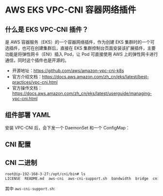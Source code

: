 # AWS EKS VPC-CNI 容器网络插件

## 什么是 EKS VPC-CNI 插件？

是 AWS 容器服务（EKS）的一个容器网络插件，作为创建 EKS 集群时的一个可选插件，也可在创建集群后，直接在 EKS 集群控制台页面安装该扩展插件，主要功能是将弹性网卡（ENI）插入 Pod，让 Pod 可直接使用 AWS 上的弹性网卡进行通信，同时这个插件也是开源的。

- 开源地址：https://github.com/aws/amazon-vpc-cni-k8s
- 官方介绍文档：https://docs.aws.amazon.com/zh_cn/eks/latest/best-practices/vpc-cni.html
- 官方操作文档：https://docs.aws.amazon.com/zh_cn/eks/latest/userguide/managing-vpc-cni.html

## 组件部署 YAML

安装 VPC-CNI 后，会下发一个 DaemonSet 和一个 ConfigMap：

<Tabs>
  <TabItem value="1" label="DaemonSet">
    <FileBlock file="vpc-cni/aws/aws-node-daemonset.yaml" showLineNumbers />
  </TabItem>
  <TabItem value="2" label="ConfigMap">
    <FileBlock file="vpc-cni/aws/amazon-vpc-cni-configmap.yaml" showLineNumbers />
  </TabItem>
</Tabs>

## CNI 配置

<FileBlock file="vpc-cni/aws/10-aws.conflist.json" showLineNumbers title="/etc/cni/net.d/10-aws.conflist" />

## CNI 二进制

```bash
root@ip-192-168-3-27:/opt/cni/bin# ls
LICENSE  README.md  aws-cni  aws-cni-support.sh  bandwidth  bridge  cnitool  dhcp  dummy  egress-cni  firewall  host-device  host-local  ipvlan  loopback  macvlan  portmap  ptp  sbr  static  tap  tuning  vlan  vrf
```

其中 `aws-cni-support.sh`:

<FileBlock file="vpc-cni/aws/aws-cni-support.sh" showLineNumbers title="/opt/cni/bin/aws-cni-support.sh" />
